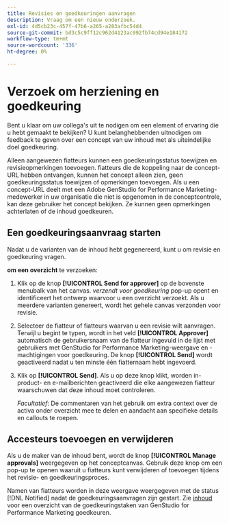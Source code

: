 ```yaml
---
title: Revisies en goedkeuringen aanvragen
description: Vraag om een nieuw onderzoek.
exl-id: 4d5cb23c-457f-47b6-a265-a283afbc54d4
source-git-commit: bd3c5c9ff12c962d4123ac992fb74cd94e184172
workflow-type: tm+mt
source-wordcount: '336'
ht-degree: 0%

---
```


# Verzoek om herziening en goedkeuring

Bent u klaar om uw collega&#39;s uit te nodigen om een element of ervaring die u hebt gemaakt te bekijken? U kunt belanghebbenden uitnodigen om feedback te geven over een concept van uw inhoud met als uiteindelijke doel goedkeuring.

Alleen aangewezen fiatteurs kunnen een goedkeuringsstatus toewijzen en revisieopmerkingen toevoegen. fiatteurs die de koppeling naar de concept-URL hebben ontvangen, kunnen het concept alleen zien, geen goedkeuringsstatus toewijzen of opmerkingen toevoegen. Als u een concept-URL deelt met een Adobe GenStudio for Performance Marketing-medewerker in uw organisatie die niet is opgenomen in de conceptcontrole, kan deze gebruiker het concept bekijken. Ze kunnen geen opmerkingen achterlaten of de inhoud goedkeuren.

## Een goedkeuringsaanvraag starten

Nadat u de varianten van de inhoud hebt gegenereerd, kunt u om revisie en goedkeuring vragen.

**om een overzicht** te verzoeken:

1. Klik op de knop **[!UICONTROL Send for approver]** op de bovenste menubalk van het canvas. _verzendt voor goedkeuring_ pop-up opent en identificeert het ontwerp waarvoor u een overzicht verzoekt. Als u meerdere varianten genereert, wordt het gehele canvas verzonden voor revisie.

1. Selecteer de fiatteur of fiatteurs waarvan u een revisie wilt aanvragen. Terwijl u begint te typen, wordt in het veld **[!UICONTROL Approver]** automatisch de gebruikersnaam van de fiatteur ingevuld in de lijst met gebruikers met GenStudio for Performance Marketing-weergave en -machtigingen voor goedkeuring. De knop **[!UICONTROL Send]** wordt geactiveerd nadat u ten minste één fiatternaam hebt ingevoerd.

1. Klik op **[!UICONTROL Send]**. Als u op deze knop klikt, worden in-product- en e-mailberichten geactiveerd die elke aangewezen fiatteur waarschuwen dat deze inhoud moet controleren.

   _Facultatief_: De commentaren van het gebruik om extra context over de activa onder overzicht mee te delen en aandacht aan specifieke details en callouts te roepen.

## Accesteurs toevoegen en verwijderen

Als u de maker van de inhoud bent, wordt de knop **[!UICONTROL Manage approvals]** weergegeven op het conceptcanvas. Gebruik deze knop om een pop-up te openen waaruit u fiatteurs kunt verwijderen of toevoegen tijdens het revisie- en goedkeuringsproces.

Namen van fiatteurs worden in deze weergave weergegeven met de status [!DNL Notified] nadat de goedkeuringsaanvragen zijn gestart. Zie [ inhoud ](./approve-content.md) voor een overzicht van de goedkeuringstaken van GenStudio for Performance Marketing goedkeuren.
